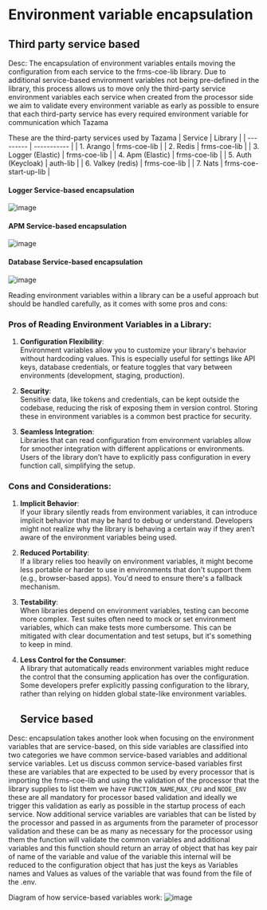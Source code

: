 # Environment variable encapsulation
## Third party service based

Desc: The encapsulation of environment variables entails moving the configuration from each service to the frms-coe-lib library. Due to additional service-based environment variables not being pre-defined in the library, this process allows us to move only the third-party service environment variables
each service when created from the processor side we aim to validate every environment variable as early as possible to ensure that each third-party service has every required environment variable for communication which Tazama

These are the third-party services used by Tazama
| Service | Library |
| --------- | ----------- |
| 1. Arango | frms-coe-lib |
| 2. Redis | frms-coe-lib |
| 3. Logger (Elastic) | frms-coe-lib |
| 4. Apm (Elastic) | frms-coe-lib |
| 5. Auth (Keycloak) | auth-lib |
| 6. Valkey (redis) | frms-coe-lib |
| 7. Nats | frms-coe-start-up-lib |


#### Logger Service-based encapsulation
![image](https://github.com/user-attachments/assets/80d4cd8f-50da-4a39-a2d3-3808b898822e)

#### APM Service-based encapsulation
![image](https://github.com/user-attachments/assets/d3ae6b64-5d13-4035-9c20-aeacca6117d9)

#### Database Service-based encapsulation
![image](https://github.com/user-attachments/assets/bc99ddd8-1738-4198-82dd-4e874a17ed84)



Reading environment variables within a library can be a useful approach but should be handled carefully, as it comes with some pros and cons:

### **Pros of Reading Environment Variables in a Library:**

1. **Configuration Flexibility**:  
   Environment variables allow you to customize your library's behavior without hardcoding values. This is especially useful for settings like API keys, database credentials, or feature toggles that vary between environments (development, staging, production).

2. **Security**:  
   Sensitive data, like tokens and credentials, can be kept outside the codebase, reducing the risk of exposing them in version control. Storing these in environment variables is a common best practice for security.

3. **Seamless Integration**:  
   Libraries that can read configuration from environment variables allow for smoother integration with different applications or environments. Users of the library don’t have to explicitly pass configuration in every function call, simplifying the setup.

### **Cons and Considerations:**

1. **Implicit Behavior**:  
   If your library silently reads from environment variables, it can introduce implicit behavior that may be hard to debug or understand. Developers might not realize why the library is behaving a certain way if they aren’t aware of the environment variables being used.

2. **Reduced Portability**:  
   If a library relies too heavily on environment variables, it might become less portable or harder to use in environments that don't support them (e.g., browser-based apps). You'd need to ensure there's a fallback mechanism.

3. **Testability**:  
   When libraries depend on environment variables, testing can become more complex. Test suites often need to mock or set environment variables, which can make tests more cumbersome. This can be mitigated with clear documentation and test setups, but it's something to keep in mind.

4. **Less Control for the Consumer**:  
   A library that automatically reads environment variables might reduce the control that the consuming application has over the configuration. Some developers prefer explicitly passing configuration to the library, rather than relying on hidden global state-like environment variables.


   ## Service based
   
Desc: encapsulation takes another look when focusing on the environment variables that are service-based, on this side variables are classified into two categories we have common service-based variables and additional service variables. Let us discuss common service-based variables first these are variables that are expected to be used by every processor that is importing the frms-coe-lib and using the validation of the processor that the library supplies to list them we have `FUNCTION_NAME`,`MAX_CPU` and `NODE_ENV` these are all mandatory for processor based validation and ideally we trigger this validation as early as possible in the startup process of each service. Now additional service variables are variables that can be listed by the processor and passed in as arguments from the parameter of processor validation and these can be as many as necessary for the processor using them the function will validate the common variables and additional variables and this function should return an array of object that has key pair of name of the variable and value of the variable this internal will be reduced to the configuration object that has just the keys as Variables names and Values as values of the variable that was found from the file of the .env.

Diagram of how service-based variables work:
![image](https://github.com/user-attachments/assets/c11610f9-0b48-4a90-9e9b-bee518b3e609)
